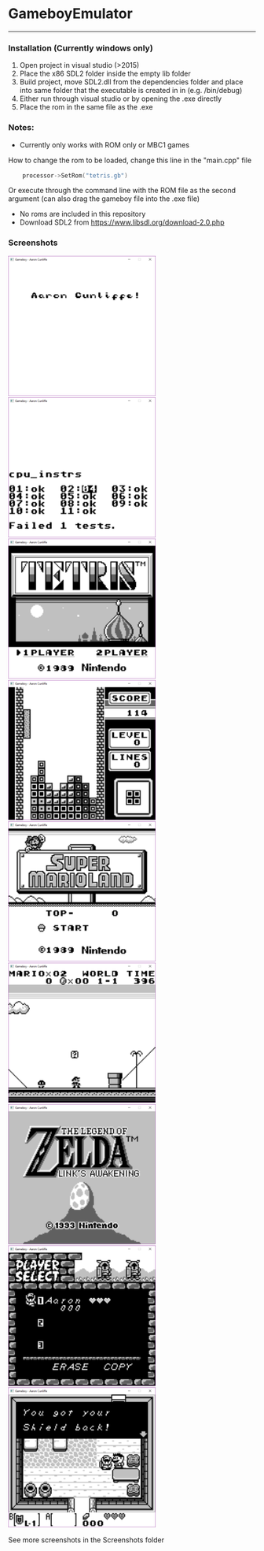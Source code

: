 # GameboyEmulator
------

### Installation (Currently windows only)
1. Open project in visual studio (>2015)
2. Place the x86 SDL2 folder inside the empty lib folder
3. Build project, move SDL2.dll from the dependencies folder and place into same folder that the executable is created in in (e.g. /bin/debug)
4. Either run through visual studio or by opening the .exe directly
5. Place the rom in the same file as the .exe

### Notes:
* Currently only works with ROM only or MBC1 games

How to change the rom to be loaded, change this line in the "main.cpp" file
```c++
    processor->SetRom("tetris.gb")
```
Or execute through the command line with the ROM file as the second argument (can also drag the gameboy file into the .exe file)

* No roms are included in this repository
* Download SDL2 from https://www.libsdl.org/download-2.0.php

### Screenshots
<img src="https://github.com/Aaroncunliffe/GameboyEmulator/blob/master/Screenshots/CustomROM.png" width="300"> <img src="https://github.com/Aaroncunliffe/GameboyEmulator/blob/master/Screenshots/BlarggsTestRom.png" width="300">
<img src="https://github.com/Aaroncunliffe/GameboyEmulator/blob/master/Screenshots/TetrisMenu.png" width="300"> <img src="https://github.com/Aaroncunliffe/GameboyEmulator/blob/master/Screenshots/TetrisGameplay.png" width="300">
<img src="https://github.com/Aaroncunliffe/GameboyEmulator/blob/master/Screenshots/SuperMarioLandTitleScreen.png" width="300"> <img src="https://github.com/Aaroncunliffe/GameboyEmulator/blob/master/Screenshots/SuperMarioLandGameplay.png" width="300">
<img src="https://github.com/Aaroncunliffe/GameboyEmulator/blob/master/Screenshots/ZeldaTitleScreen.png" width="300"> <img src="https://github.com/Aaroncunliffe/GameboyEmulator/blob/master/Screenshots/ZeldaSaveFile.png" width="300"> <img src="https://github.com/Aaroncunliffe/GameboyEmulator/blob/master/Screenshots/ZeldaGameplay.png" width="300">

See more screenshots in the Screenshots folder
